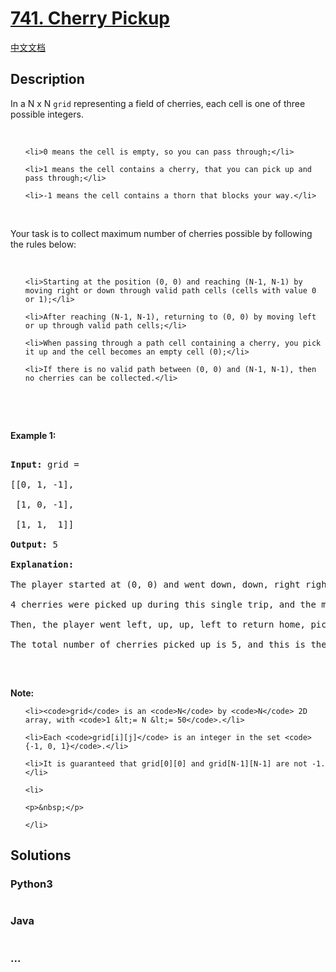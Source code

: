 # [741. Cherry Pickup](https://leetcode.com/problems/cherry-pickup)

[中文文档](/solution/0700-0799/0741.Cherry%20Pickup/README.md)

## Description
<p>In a N x N <code>grid</code> representing a field of cherries, each cell is one of three possible integers.</p>



<p>&nbsp;</p>



<ul>

	<li>0 means the cell is empty, so you can pass through;</li>

	<li>1 means the cell contains a cherry, that you can pick up and pass through;</li>

	<li>-1 means the cell contains a thorn that blocks your way.</li>

</ul>



<p>&nbsp;</p>



<p>Your task is to collect maximum number of cherries possible by following the rules below:</p>



<p>&nbsp;</p>



<ul>

	<li>Starting at the position (0, 0) and reaching (N-1, N-1) by moving right or down through valid path cells (cells with value 0 or 1);</li>

	<li>After reaching (N-1, N-1), returning to (0, 0) by moving left or up through valid path cells;</li>

	<li>When passing through a path cell containing a cherry, you pick it up and the cell becomes an empty cell (0);</li>

	<li>If there is no valid path between (0, 0) and (N-1, N-1), then no cherries can be collected.</li>

</ul>



<p>&nbsp;</p>



<p>&nbsp;</p>



<p><b>Example 1:</b></p>



<pre>

<b>Input:</b> grid =

[[0, 1, -1],

 [1, 0, -1],

 [1, 1,  1]]

<b>Output:</b> 5

<b>Explanation:</b> 

The player started at (0, 0) and went down, down, right right to reach (2, 2).

4 cherries were picked up during this single trip, and the matrix becomes [[0,1,-1],[0,0,-1],[0,0,0]].

Then, the player went left, up, up, left to return home, picking up one more cherry.

The total number of cherries picked up is 5, and this is the maximum possible.

</pre>



<p>&nbsp;</p>



<p><b>Note:</b></p>



<ul>

	<li><code>grid</code> is an <code>N</code> by <code>N</code> 2D array, with <code>1 &lt;= N &lt;= 50</code>.</li>

	<li>Each <code>grid[i][j]</code> is an integer in the set <code>{-1, 0, 1}</code>.</li>

	<li>It is guaranteed that grid[0][0] and grid[N-1][N-1] are not -1.</li>

	<li>

	<p>&nbsp;</p>

	</li>

</ul>




## Solutions


<!-- tabs:start -->

### **Python3**

```python

```

### **Java**

```java

```

### **...**
```

```

<!-- tabs:end -->